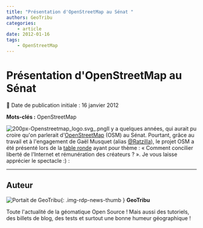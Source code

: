 ```yaml
---
title: "Présentation d'OpenStreetMap au Sénat "
authors: GeoTribu
categories:
    - article
date: 2012-01-16
tags:
    - OpenStreetMap
---
```


# Présentation d'OpenStreetMap au Sénat

:calendar: Date de publication initiale : 16 janvier 2012

**Mots-clés :** OpenStreetMap

![200px-Openstreetmap_logo.svg_.png](http://geotribu.net/sites/default/files/Tuto/img/Blog/OSM/200px-Openstreetmap_logo.svg_.png)Il y a quelques années, qui aurait pu croire qu'on parlerait d'[OpenStreetMap](https://www.openstreetmap.org/) (OSM) au Sénat. Pourtant, grâce au travail et à l'engagement de Gaël Musquet (alias [@Ratzilla](https://twitter.com/#!/RatZillaS)), le projet OSM a été présenté lors de la [table ronde](http://videos.senat.fr/video/videos/2012/video11064.html) ayant pour thème : « Comment concilier liberté de l'Internet et rémunération des créateurs ? ». Je vous laisse apprécier le spectacle :) :

----

## Auteur

![Portait de GeoTribu](https://cdn.geotribu.fr/img/internal/charte/geotribu_logo_64x64.png){: .img-rdp-news-thumb }
**GeoTribu**

Toute l'actualité de la géomatique Open Source ! Mais aussi des tutoriels, des billets de blog, des tests et surtout une bonne humeur géographique !
